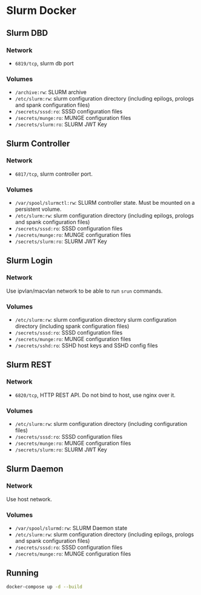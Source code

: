 # Slurm Docker

## Slurm DBD

### Network

- `6819/tcp`, slurm db port

### Volumes

- `/archive:rw`: SLURM archive
- `/etc/slurm:rw`: slurm configuration directory (including epilogs, prologs and spank configuration files)
- `/secrets/sssd:ro`: SSSD configuration files
- `/secrets/munge:ro`: MUNGE configuration files
- `/secrets/slurm:ro`: SLURM JWT Key

## Slurm Controller

### Network

- `6817/tcp`, slurm controller port.

### Volumes

- `/var/spool/slurmctl:rw`: SLURM controller state. Must be mounted on a persistent volume.
- `/etc/slurm:rw`: slurm configuration directory (including epilogs, prologs and spank configuration files)
- `/secrets/sssd:ro`: SSSD configuration files
- `/secrets/munge:ro`: MUNGE configuration files
- `/secrets/slurm:ro`: SLURM JWT Key

## Slurm Login

### Network

Use ipvlan/macvlan network to be able to run `srun` commands.

### Volumes

- `/etc/slurm:rw`: slurm configuration directory slurm configuration directory (including spank configuration files)
- `/secrets/sssd:ro`: SSSD configuration files
- `/secrets/munge:ro`: MUNGE configuration files
- `/secrets/sshd:ro`: SSHD host keys and SSHD config files

## Slurm REST

### Network

- `6820/tcp`, HTTP REST API. Do not bind to host, use nginx over it.

### Volumes

- `/etc/slurm:rw`: slurm configuration directory (including configuration files)
- `/secrets/sssd:ro`: SSSD configuration files
- `/secrets/munge:ro`: MUNGE configuration files
- `/secrets/slurm:ro`: SLURM JWT Key

## Slurm Daemon

### Network

Use host network.

### Volumes

- `/var/spool/slurmd:rw`: SLURM Daemon state
- `/etc/slurm:rw`: slurm configuration directory (including epilogs, prologs and spank configuration files)
- `/secrets/sssd:ro`: SSSD configuration files
- `/secrets/munge:ro`: MUNGE configuration files

## Running

```sh
docker-compose up -d --build
```
